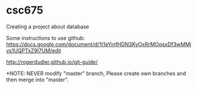 # csc675
Creating a project about database


Some instructions to use github:
https://docs.google.com/document/d/1t1eYinfHDN3KyOxRrMOqsxDf3wMMjvs1UQPTxZ9I7UM/edit

http://rogerdudler.github.io/git-guide/

*NOTE:
NEVER modify "master" branch, 
Please create own branches and then merge into "master".


